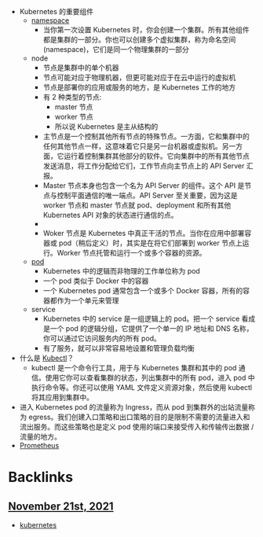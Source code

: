 - Kubernetes 的重要组件
    - [namespace](<namespace.md>)
        - 当你第一次设置 Kubernetes 时，你会创建一个集群。所有其他组件都是集群的一部分。你也可以创建多个虚拟集群，称为命名空间 (namespace)，它们是同一个物理集群的一部分
    - node
        - 节点是集群中的单个机器
        - 节点可能对应于物理机器，但更可能对应于在云中运行的虚拟机
        - 节点是部署你的应用或服务的地方，是 Kubernetes 工作的地方
        - 有 2 种类型的节点:
            - master 节点
            - worker 节点
            - 所以说 Kubernetes 是主从结构的
        - 主节点是一个控制其他所有节点的特殊节点。一方面，它和集群中的任何其他节点一样，这意味着它只是另一台机器或虚拟机。另一方面，它运行着控制集群其他部分的软件。它向集群中的所有其他节点发送消息，将工作分配给它们，工作节点向主节点上的 API Server 汇报。
        - Master 节点本身也包含一个名为 API Server 的组件。这个 API 是节点与控制平面通信的唯一端点。API Server 至关重要，因为这是 worker 节点和 master 节点就 pod、deployment 和所有其他 Kubernetes API 对象的状态进行通信的点。
        - 
        - Woker 节点是 Kubernetes 中真正干活的节点。当你在应用中部署容器或 pod（稍后定义）时，其实是在将它们部署到 worker 节点上运行。Worker 节点托管和运行一个或多个容器的资源。
    - [pod](<pod.md>)
        - Kubernetes 中的逻辑而非物理的工作单位称为 pod
        - 一个 pod 类似于 Docker 中的容器
        - 一个 Kubernetes pod 通常包含一个或多个 Docker 容器，所有的容器都作为一个单元来管理
    - service
        - Kubernetes 中的 service 是一组逻辑上的 pod。把一个 service 看成是一个 pod 的逻辑分组，它提供了一个单一的 IP 地址和 DNS 名称，你可以通过它访问服务内的所有 pod。
        - 有了服务，就可以非常容易地设置和管理负载均衡
- 什么是 [Kubectl](<Kubectl.md>)？
    - kubectl 是一个命令行工具，用于与 Kubernetes 集群和其中的 pod 通信。使用它你可以查看集群的状态，列出集群中的所有 pod，进入 pod 中执行命令等。你还可以使用 YAML 文件定义资源对象，然后使用 kubectl 将其应用到集群中。
- 进入 Kubernetes pod 的流量称为 Ingress，而从 pod 到集群外的出站流量称为 egress。我们创建入口策略和出口策略的目的是限制不需要的流量进入和流出服务。而这些策略也是定义 pod 使用的端口来接受传入和传输传出数据 / 流量的地方。
- [Prometheus](<Prometheus.md>)

# Backlinks
## [November 21st, 2021](<November 21st, 2021.md>)
- [kubernetes](<kubernetes.md>)

